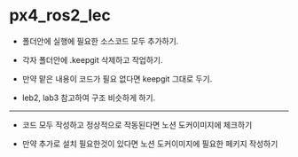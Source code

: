 # px4_ros2_lec

+ 폴더안에 실행에 필요한 소스코드 모두 추가하기.

+ 각자 폴더안에 .keepgit 삭제하고 작업하기.

+ 만약 맡은 내용이 코드가 필요 없다면 keepgit 그대로 두기.

+ leb2, lab3 참고하여 구조 비슷하게 하기.

***

+ 코드 모두 작성하고 정상적으로 작동된다면 노션 도커이미지에 체크하기

+ 만약 추가로 설치 필요한것이 있다면 노션 도커이미지에 필요한 페키지 작성하기

